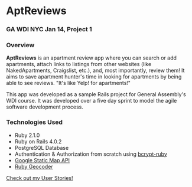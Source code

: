 # AptReviews

### GA WDI NYC Jan 14, Project 1

### Overview 

**AptReviews** is an apartment review app where you can search or add apartments, attach links to listings from other websites (like NakedApartments, Craigslist, etc.), and, most importantly, review them! It aims to save apartment hunter's time in looking for apartments by being able to see reviews. "It's like Yelp! for apartments!" 

This app was developed as a sample Rails project for General Assembly's WDI course. It was developed over a five day sprint to model the agile software development process.

### Technologies Used

* Ruby 2.1.0
* Ruby on Rails 4.0.2
* PostgreSQL Database
* Authentication & Authorization from scratch using [bcrypt-ruby](http://bcrypt-ruby.rubyforge.org/)
* [Google Static Map API](https://developers.google.com/maps/documentation/staticmaps/?csw=1)
* [Ruby Geocoder](http://www.rubygeocoder.com/)

[Check out my User Stories!](https://www.pivotaltracker.com/s/projects/1016126)


